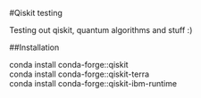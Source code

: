 #Qiskit testing

Testing out qiskit, quantum algorithms and stuff :) <br>

##Installation <br>

conda install conda-forge::qiskit <br>
conda install conda-forge::qiskit-terra <br>
conda install conda-forge::qiskit-ibm-runtime <br>


